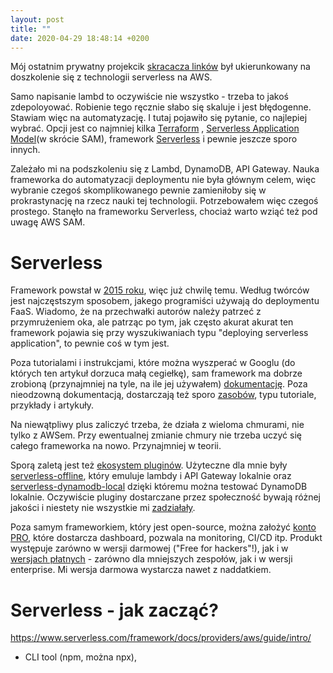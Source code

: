 ```yaml
---
layout: post
title: ""
date: 2020-04-29 18:48:14 +0200
---
```


Mój ostatnim prywatny projekcik [skracacza linków](https://github.com/a-mroz/link-shortener) był ukierunkowany na doszkolenie się z technologii serverless na AWS.

Samo napisanie lambd to oczywiście nie wszystko - trzeba to jakoś zdepoloyować. Robienie tego ręcznie słabo się skaluje i jest błędogenne. Stawiam więc na automatyzację. I tutaj pojawiło się pytanie, co najlepiej wybrać. Opcji jest co najmniej kilka [Terraform](https://www.terraform.io/) , [Serverless Application Model](https://docs.aws.amazon.com/serverless-application-model/latest/developerguide/what-is-sam.html)(w skrócie SAM), framework [Serverless](https://www.serverless.com/) i pewnie jeszcze sporo innych.

Zależało mi na podszkoleniu się z Lambd, DynamoDB, API Gateway. Nauka frameworka do automatyzacji deploymentu nie była głównym celem, więc wybranie czegoś skomplikowanego pewnie zamieniłoby się w prokrastynację na rzecz nauki tej technologii. Potrzebowałem więc czegoś prostego. Stanęło na frameworku Serverless, chociaż warto wziąć też pod uwagę AWS SAM.

# Serverless

Framework powstał w [2015 roku](https://www.serverless.com/company/overview/), więc już chwilę temu. Według twórców jest najczęstszym sposobem, jakego programiści używają do deploymentu FaaS. Wiadomo, że na przechwałki autorów należy patrzeć z przymrużeniem oka, ale patrząc po tym, jak często akurat akurat ten framework pojawia się przy wyszukiwaniach typu "deploying serverless application", to pewnie coś w tym jest.

Poza tutorialami i instrukcjami, które można wyszperać w Googlu (do których ten artykuł dorzuca małą cegiełkę), sam framework ma dobrze zrobioną (przynajmniej na tyle, na ile jej używałem) [dokumentację](https://www.serverless.com/framework/docs/). Poza nieodzowną dokumentacją, dostarczają też sporo [zasobów](https://www.serverless.com/learn/), typu tutoriale, przykłady i artykuły.

Na niewątpliwy plus zaliczyć trzeba, że działa z wieloma chmurami, nie tylko z AWSem. Przy ewentualnej zmianie chmury nie trzeba uczyć się całego frameworka na nowo. Przynajmniej w teorii.

Sporą zaletą jest też [ekosystem pluginów](https://www.serverless.com/plugins/). Użyteczne dla mnie były [serverless-offline](https://www.serverless.com/plugins/serverless-offline/), który emuluje lambdy i API Gateway lokalnie oraz [serverless-dynamodb-local](https://www.serverless.com/plugins/serverless-dynamodb-local/) dzięki któremu można testować DynamoDB lokalnie. Oczywiście pluginy dostarczane przez społeczność bywają różnej jakości i niestety nie wszystkie mi [zadziałały](https://github.com/jubel-han/serverless-event-body-option/issues/1).

Poza samym frameworkiem, który jest open-source, można założyć [konto PRO](https://www.serverless.com/pro/), które dostarcza dashboard, pozwala na monitoring, CI/CD itp. Produkt występuje zarówno w wersji darmowej ("Free for hackers"!), jak i w [wersjach płatnych](https://www.serverless.com/pricing/) - zarówno dla mniejszych zespołów, jak i w wersji enterprise. Mi wersja darmowa wystarcza nawet z naddatkiem.

# Serverless - jak zacząć?

https://www.serverless.com/framework/docs/providers/aws/guide/intro/

- CLI tool (npm, można npx),
